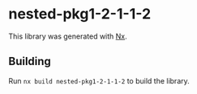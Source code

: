 # nested-pkg1-2-1-1-2

This library was generated with [Nx](https://nx.dev).

## Building

Run `nx build nested-pkg1-2-1-1-2` to build the library.
